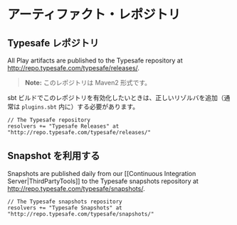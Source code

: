 <!-- translated -->
<!--
# Artifact repositories
-->
# アーティファクト・レポジトリ

<!--
## Typesafe repository
-->
## Typesafe レポジトリ

All Play artifacts are published to the Typesafe repository at <http://repo.typesafe.com/typesafe/releases/>.

<!--
> **Note:** it's a Maven2 compatible repository.
-->
> **Note:** このレポジトリは Maven2 形式です。

<!--
To enable it in your sbt build, you must add a proper resolver (typically in `plugins.sbt`):
-->
sbt ビルドでこのレポジトリを有効化したいときは、正しいリゾルバを追加（通常は `plugins.sbt` 内に）する必要があります。


```
// The Typesafe repository
resolvers += "Typesafe Releases" at "http://repo.typesafe.com/typesafe/releases/"
```

<!--
## Accessing snapshots
-->
## Snapshot を利用する

Snapshots are published daily from our [[Continuous Integration Server|ThirdPartyTools]] to the Typesafe snapshots repository at <http://repo.typesafe.com/typesafe/snapshots/>.

```
// The Typesafe snapshots repository
resolvers += "Typesafe Snapshots" at "http://repo.typesafe.com/typesafe/snapshots/"
```

